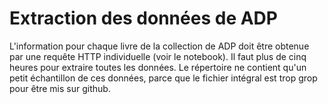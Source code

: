 # Extraction des données de ADP

L'information pour chaque livre de la collection de ADP doit être obtenue par une requête HTTP individuelle (voir le notebook). Il faut plus de cinq heures pour extraire toutes les données. Le répertoire ne contient qu'un petit échantillon de ces données, parce que le fichier intégral est trop grop pour être mis sur github.

